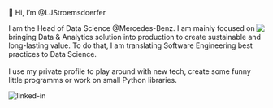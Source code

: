 

👋 Hi, I’m @LJStroemsdoerfer

<img align="right" src="https://github-readme-stats.vercel.app/api/top-langs/?username=LJStroemsdoerfer&layout=compact&card_width=250&langs_count=6&theme=dark">

<p> 
    I am the Head of Data Science @Mercedes-Benz. I am mainly focused on bringing Data & Analytics solution into production to create sustainable and long-lasting value. To do that, I am translating Software Engineering best practices to Data Science.<br>
    <br>
    I use my private profile to play around with new tech, create some funny little programms or work on small Python libraries.
</p>

[<img align="left" alt="linked-in" src="https://img.shields.io/badge/linkedin-%230077B5.svg?&style=for-the-badge&logo=linkedin&logoColor=white" />](https://www.linkedin.com/in/lukas-jan-stroemsdoerfer-a0a631160/)
<br>
<br>
